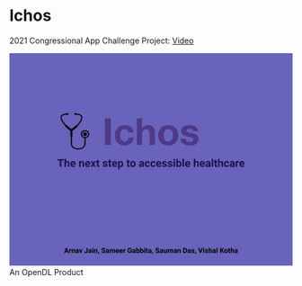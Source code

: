 # Ichos
2021 Congressional App Challenge Project:
[Video](https://youtu.be/-aHEY56-wrM)

![cover](images/Cover-Photo.jpg)
An OpenDL Product
